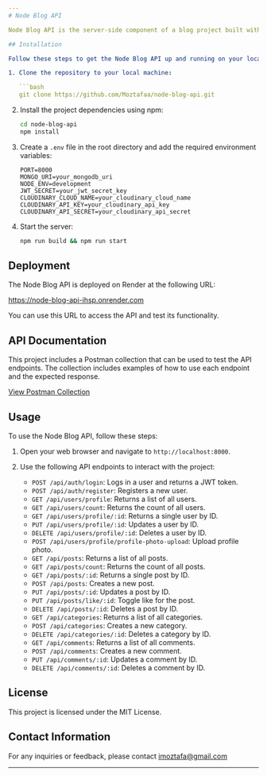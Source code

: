 ```yaml
---
# Node Blog API

Node Blog API is the server-side component of a blog project built with TypeScript, Express.js, and MongoDB. It provides a robust API for managing users, posts, categories, and comments, allowing you to build a fully functional blog application.

## Installation

Follow these steps to get the Node Blog API up and running on your local machine:

1. Clone the repository to your local machine:

   ```bash
   git clone https://github.com/Moztafaa/node-blog-api.git
   ```

2. Install the project dependencies using npm:

   ```bash
   cd node-blog-api
   npm install
   ```

3. Create a `.env` file in the root directory and add the required environment variables:

   ```env
   PORT=8000
   MONGO_URI=your_mongodb_uri
   NODE_ENV=development
   JWT_SECRET=your_jwt_secret_key
   CLOUDINARY_CLOUD_NAME=your_cloudinary_cloud_name
   CLOUDINARY_API_KEY=your_cloudinary_api_key
   CLOUDINARY_API_SECRET=your_cloudinary_api_secret
   ```

4. Start the server:

   ```bash
   npm run build && npm run start
   ```

## Deployment

The Node Blog API is deployed on Render at the following URL:

https://node-blog-api-ihsp.onrender.com

You can use this URL to access the API and test its functionality.

## API Documentation

This project includes a Postman collection that can be used to test the API endpoints. The collection includes examples of how to use each endpoint and the expected response.

[View Postman Collection](https://documenter.getpostman.com/view/28126411/2s9YJc2Nec)

## Usage

To use the Node Blog API, follow these steps:

1. Open your web browser and navigate to `http://localhost:8000`.

2. Use the following API endpoints to interact with the project:

   - `POST /api/auth/login`: Logs in a user and returns a JWT token.
   - `POST /api/auth/register`: Registers a new user.
   - `GET /api/users/profile`: Returns a list of all users.
   - `GET /api/users/count`: Returns the count of all users.
   - `GET /api/users/profile/:id`: Returns a single user by ID.
   - `PUT /api/users/profile/:id`: Updates a user by ID.
   - `DELETE /api/users/profile/:id`: Deletes a user by ID.
   - `POST /api/users/profile/profile-photo-upload`: Upload profile photo.
   - `GET /api/posts`: Returns a list of all posts.
   - `GET /api/posts/count`: Returns the count of all posts.
   - `GET /api/posts/:id`: Returns a single post by ID.
   - `POST /api/posts`: Creates a new post.
   - `PUT /api/posts/:id`: Updates a post by ID.
   - `PUT /api/posts/like/:id`: Toggle like for the post.
   - `DELETE /api/posts/:id`: Deletes a post by ID.
   - `GET /api/categories`: Returns a list of all categories.
   - `POST /api/categories`: Creates a new category.
   - `DELETE /api/categories/:id`: Deletes a category by ID.
   - `GET /api/comments`: Returns a list of all comments.
   - `POST /api/comments`: Creates a new comment.
   - `PUT /api/comments/:id`: Updates a comment by ID.
   - `DELETE /api/comments/:id`: Deletes a comment by ID.

## License

This project is licensed under the MIT License.

## Contact Information

For any inquiries or feedback, please contact imoztafa@gmail.com

---
```

